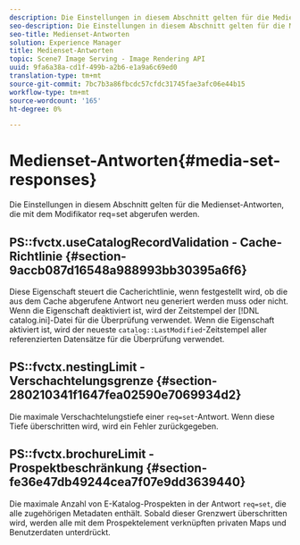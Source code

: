 ```yaml
---
description: Die Einstellungen in diesem Abschnitt gelten für die Medienset-Antworten, die mit dem Modifikator req=set abgerufen werden.
seo-description: Die Einstellungen in diesem Abschnitt gelten für die Medienset-Antworten, die mit dem Modifikator req=set abgerufen werden.
seo-title: Medienset-Antworten
solution: Experience Manager
title: Medienset-Antworten
topic: Scene7 Image Serving - Image Rendering API
uuid: 9fa6a38a-cd1f-499b-a2b6-e1a9a6c69ed0
translation-type: tm+mt
source-git-commit: 7bc7b3a86fbcdc57cfdc31745fae3afc06e44b15
workflow-type: tm+mt
source-wordcount: '165'
ht-degree: 0%

---
```



# Medienset-Antworten{#media-set-responses}

Die Einstellungen in diesem Abschnitt gelten für die Medienset-Antworten, die mit dem Modifikator req=set abgerufen werden.

## PS::fvctx.useCatalogRecordValidation - Cache-Richtlinie {#section-9accb087d16548a988993bb30395a6f6}

Diese Eigenschaft steuert die Cacherichtlinie, wenn festgestellt wird, ob die aus dem Cache abgerufene Antwort neu generiert werden muss oder nicht. Wenn die Eigenschaft deaktiviert ist, wird der Zeitstempel der [!DNL catalog.ini]-Datei für die Überprüfung verwendet. Wenn die Eigenschaft aktiviert ist, wird der neueste `catalog::LastModified`-Zeitstempel aller referenzierten Datensätze für die Überprüfung verwendet.

## PS::fvctx.nestingLimit - Verschachtelungsgrenze {#section-280210341f1647fea02590e7069934d2}

Die maximale Verschachtelungstiefe einer `req=set`-Antwort. Wenn diese Tiefe überschritten wird, wird ein Fehler zurückgegeben.

## PS::fvctx.brochureLimit - Prospektbeschränkung {#section-fe36e47db49244cea7f07e9dd3639440}

Die maximale Anzahl von E-Katalog-Prospekten in der Antwort `req=set`, die alle zugehörigen Metadaten enthält. Sobald dieser Grenzwert überschritten wird, werden alle mit dem Prospektelement verknüpften privaten Maps und Benutzerdaten unterdrückt.
